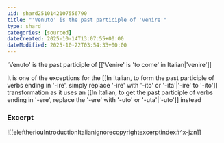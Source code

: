 ```yaml
---
uid: shard2510142107556790
title: "'Venuto' is the past participle of 'venire'"
type: shard
categories: [sourced]
dateCreated: 2025-10-14T13:07:55+00:00
dateModified: 2025-10-22T03:54:33+00:00
---
```

'Venuto' is the past participle of [['Venire' is 'to come' in Italian|'venire']]

It is one of the exceptions for the [[In Italian, to form the past participle of verbs ending in '-ire', simply replace '-ire' with '-ito' or '-ita'|'-ire' to '-ito']] transformation as it uses an [[In Italian, to get the past participle of verbs ending in '-ere', replace the '-ere' with '-uto' or '-uta'|'-uto']] instead
### Excerpt
![[eleftheriouIntroductionItalianignorecopyrightexcerptindex#^x-jzn]]